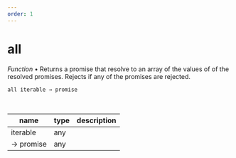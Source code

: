 ```yaml
---
order: 1
---
```

# all

_Function_ &bull; Returns a promise that resolve to an array of the values of of the resolved promises. Rejects if any of the promises are rejected.

<pre><code>all iterable &rarr; promise</code></pre>
<br>

| name | type | description |
|------|------|-------------|
|iterable|any||
|&rarr; promise|any||



